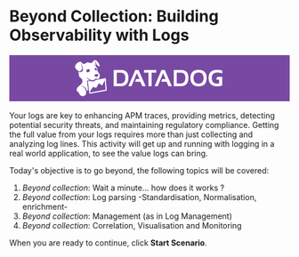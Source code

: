 # Beyond Collection: Building Observability with Logs

![dd_logo](https://raw.githubusercontent.com/l0k0ms/workshops/master/log-workshop-3/images/dd_logo.png)

Your logs are key to enhancing APM traces, providing metrics, detecting potential security threats, and maintaining regulatory compliance. Getting the full value from your logs requires more than just collecting and analyzing log lines. This activity will get up and running with logging in a real world application, to see the value logs can bring.

Today's objective is to go beyond, the following topics will be covered:

1. *Beyond collection*: Wait a minute… how does it works ?
2. *Beyond collection*: Log parsing -Standardisation, Normalisation, enrichment-
4. *Beyond collection*: Management (as in Log Management)
5. *Beyond collection*: Correlation, Visualisation and Monitoring

When you are ready to continue, click **Start Scenario**.
